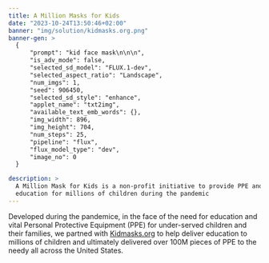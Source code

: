 ```yaml
---
title: A Million Masks for Kids
date: "2023-10-24T13:50:46+02:00"
banner: "img/solution/kidmasks.org.png"
banner-gen: >
  {
      "prompt": "kid face mask\n\n\n",
      "is_adv_mode": false,
      "selected_sd_model": "FLUX.1-dev",
      "selected_aspect_ratio": "Landscape",
      "num_imgs": 1,
      "seed": 906450,
      "selected_sd_style": "enhance",
      "applet_name": "txt2img",
      "available_text_emb_words": {},
      "img_width": 896,
      "img_height": 704,
      "num_steps": 25,
      "pipeline": "flux",
      "flux_model_type": "dev",
      "image_no": 0
  }

description: >
  A Million Mask for Kids is a non-profit initiative to provide PPE and
  education for millions of children during the pandemic
---
```


Developed during the pandemice, in the face of the need for education and vital
Personal Protective Equipment (PPE) for under-served children and their
families, we partned with [Kidmasks.org](https://kidmasks.org/) to help deliver
education to millions of children and ultimately delivered over 100M pieces of
PPE to the needy all across the United States.

<!--more-->
